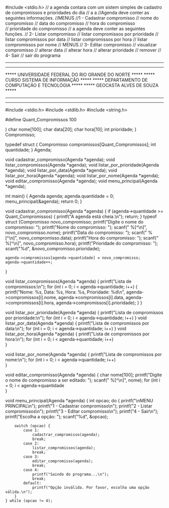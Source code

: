 
#include <stdio.h>
//  a agenda contara com um sistem simples de cadastro de compromissos e prioridades do dia
//  a a
//Agenda deve conter as seguintes informações.
//MENUS
//1 - Cadastrar compromisso
//  nome do compromisso
//  data do compromisso
//  hora do compromisso  
//  prioridade do compromisso
//  a agenda deve conter as seguintes funções.
//  2- Listar compromisso
//  listar compromissos por prioridade
//  listar compromissos por data
//  listar compromissos por hora
//  listar compromissos por nome
//  MENUS 
//  3- Editar compromisso 
//  visualizar compromisso
//  alterar data 
//  alterar hora
//  alterar prioridade
//  remover
// 4- Sair
//  sair do programa
*********************************************************
*********************************************************
*****  UNIVERSIDADE FEDERAL DO RIO GRANDE DO NORTE  ***** 
*****           CURSO SISTEMA DE INFORMAÇÃO         *****
*****    DEPARTAMENTO DE COMPUTAÇÃO E TECNOLÓGIA    *****
*****           GEOCASTA ALVES DE SOUZA             *****
*********************************************************
*********************************************************
  
  
#include <stdio.h>
#include <stdlib.h>
#include <string.h>

#define Quant_Compromissos 100

)
    char nome[100];
    char data[20];
    char hora[10];
    int prioridade;
} Compromisso;

typedef struct {
    Compromisso compromissos[Quant_Compromissos];
    int quantidade;
} Agenda;

void cadastrar_compromisso(Agenda *agenda);
void listar_compromissos(Agenda *agenda);
void listar_por_prioridade(Agenda *agenda);
void listar_por_data(Agenda *agenda);
void listar_por_hora(Agenda *agenda);
void listar_por_nome(Agenda *agenda);
void editar_compromisso(Agenda *agenda);
void menu_principal(Agenda *agenda);

int main() {
    Agenda agenda;
    agenda.quantidade = 0;
    menu_principal(&agenda);
    return 0;
}

void cadastrar_compromisso(Agenda *agenda) {
    if (agenda->quantidade >= Quant_Compromissos) {
        printf("A agenda está cheia.\n");
        return;
    }
     typeof struct  {Compromisso novo_compromisso;
    printf("Digite o nome do compromisso: ");
    printf("Nome do compromisso: ");
    scanf(" %[^\n]", novo_compromisso.nome);
    printf("Data do compromisso: ");
    scanf(" %[^\n]", novo_compromisso.data);
    printf("Hora do compromisso: ");
    scanf(" %[^\n]", novo_compromisso.hora);
    printf("Prioridade do compromisso: ");
    scanf("%d", &novo_compromisso.prioridade);

    agenda->compromissos[agenda->quantidade] = novo_compromisso;
    agenda->quantidade++;
}

void listar_compromissos(Agenda *agenda) {
    printf("Lista de compromissos:\n");
    for (int i = 0; i < agenda->quantidade; i++) {
        printf("Nome: %s, Data: %s, Hora: %s, Prioridade: %d\n",
               agenda->compromissos[i].nome,
               agenda->compromissos[i].data,
               agenda->compromissos[i].hora,
               agenda->compromissos[i].prioridade);
    }
}

void listar_por_prioridade(Agenda *agenda) {
    printf("Lista de compromissos por prioridade:\n");
    for (int i = 0; i < agenda->quantidade; i++) 
}
void listar_por_data(Agenda *agenda) {
    printf("Lista de compromissos por data:\n");
    for (int i = 0; i < agenda->quantidade; i++)
}
void listar_por_hora(Agenda *agenda) {
    printf("Lista de compromissos por hora:\n");
    for (int i = 0; i < agenda->quantidade; i++)    
}

void listar_por_nome(Agenda *agenda) {
    printf("Lista de compromissos por nome:\n"); 
    for (int i = 0; i < agenda->quantidade; i++)     
}

void editar_compromisso(Agenda *agenda) {
    char nome[100];
    printf("Digite o nome do compromisso a ser editado: ");
    scanf(" %[^\n]", nome);
    for (int i = 0; i < agenda->quantidade   
}

void menu_principal(Agenda *agenda) {
    int opcao;
    do {
        printf("\nMENU PRINCIPAL\n");
        printf("1 - Cadastrar compromisso\n");
        printf("2 - Listar compromissos\n");
        printf("3 - Editar compromisso\n");
        printf("4 - Sair\n");
        printf("Escolha a opção: ");
        scanf("%d", &opcao);

        switch (opcao) {
            case 1:
                cadastrar_compromisso(agenda);
                break;
            case 2:
                listar_compromissos(agenda);
                break;
            case 3:
                editar_compromisso(agenda);
                break;
            case 4:
                printf("Saindo do programa...\n");
                break;
            default:
                printf("Opção inválida. Por favor, escolha uma opção válida.\n");
        }
    } while (opcao != 4);

